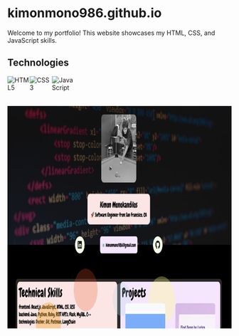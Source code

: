 # kimonmono986.github.io
Welcome to my portfolio! This website showcases my HTML, CSS, and JavaScript skills. 

## Technologies
<div style="display: flex">
  <img src="https://cdn.jsdelivr.net/gh/devicons/devicon/icons/html5/html5-original.svg" alt="HTML5" width="50" height="50"/>
  <img src="https://cdn.jsdelivr.net/gh/devicons/devicon/icons/css3/css3-original.svg" alt="CSS3" width="50" height="50"/>
  <img src="https://cdn.jsdelivr.net/gh/devicons/devicon/icons/javascript/javascript-original.svg" alt="JavaScript" width="50" height="50"/>
</div>

<br/>

<img src="./images/demo.png" alt="shows the home page of my personal website" height="500px" width="1000px" />
